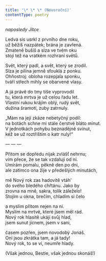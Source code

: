 ```yaml
---
title: '\* \* \* (Novoroční)'
contentType: poetry
---
```


<section>

_naposledy Jitce_

Ledva sis usrkl z prvního dne roku,  
už běžíš nazpátek; brána je zavřená.  
Zmateně bušíš a slza ve tvém oku  
stojí též na vratkém rozhraní světů.

Svět, který padl, a svět, který se zrodil.  
Slza je pilina jemně sfouklá z ponku.  
Ohňostroj: obloha rozepjala sponku,  
tváří střech mihly se obarvené vlasy.

A já právě do tmy tiše vyprovodil  
tu, která mrtva je už celou řadu let.  
Vlastní rukou krájím oblý, rudý svět,  
dužina šramotí, zuby zatrnuly.

„Mám na její zkáze nebetyčný podíl:  
na botách schne mi stále čerstvé bláto minut.  
V jednotkách pohybu beznadějně svinut,  
kéž se už roztříštím o katr nuly!“

— — —

Přitom se dopředu nijak zvlášť nehrnu;  
vím přece, že se tak vzdaluji od ní.  
Umírám pomalu, pěkně den po dni,  
ale zatímco ona žije v předešlých minutách,

mě Nový rok zas hadovitě vtáh’  
do svého bledého chřtánu. Jako by  
zrovna na mně, sakra, tolik záleželo!  
Stojím u okna, brečím, chladím si čelo

a myslím přitom nejen na ni.  
Myslím na mrtvé, které jsem měl rád.  
Nový rok hlasitě ukájí svůj hlad,  
jsem sunut jícnem, jsem v sani,

časem pozřen, jsem novodobý Jonáš.  
Oni jsou zkrátka tam, a já tady!  
Nový rok, to se ví, neumře hlady.

(Však jednou, Bestie, však jednou skonáš!)

</section>
